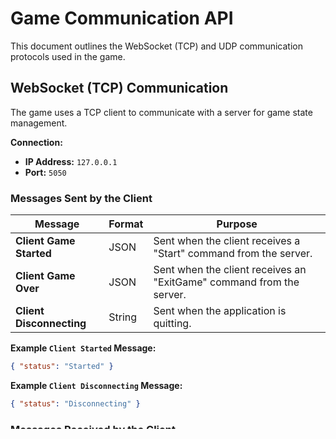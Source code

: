 # Game Communication API

This document outlines the WebSocket (TCP) and UDP communication protocols used in the game.

## WebSocket (TCP) Communication

The game uses a TCP client to communicate with a server for game state management.

**Connection:**

- **IP Address:** `127.0.0.1`
- **Port:** `5050`

### Messages Sent by the Client

| Message                  | Format | Purpose                                                              |
| ------------------------ | ------ | -------------------------------------------------------------------- |
| **Client Game Started**       | JSON   | Sent when the client receives a "Start" command from the server.     |
| **Client Game Over** | JSON   | Sent when the client receives an "ExitGame" command from the server. |
| **Client Disconnecting** | String | Sent when the application is quitting.                               |

**Example `Client Started` Message:**

```json
{ "status": "Started" }
```

**Example `Client Disconnecting` Message:**

```json
{ "status": "Disconnecting" }
```

### Messages Received by the Client

| Message      | Format | Purpose                                                                                                                 |
| ------------ | ------ | ----------------------------------------------------------------------------------------------------------------------- |
| **Start**    | String | Tells the client to start the game. The client will respond with a `Client Started` message.                            |
| **GameOver** | String | Tells the client that the game has ended.                                                                               |
| **ExitGame** | String | Tells the client to disconnect and quit the application. The client will respond with a `Client Disconnecting` message. |

## UDP Communication

The game uses a UDP listener to receive real-time game events.

**Connection:**

- **Port:** `5000`

### Messages Received by the Client

All UDP messages are expected to be in JSON format.

| Event Name | `data` Object | Purpose                                       |
| ---------- | ------------- | --------------------------------------------- |
| **Shoot**  | `ShootData`   | Instructs the client to register a shot.      |
| **START**  | `null`        | Instructs the client to start the game logic. |

#### `ShootData` Object

| Field    | Type    | Description                      |
| -------- | ------- | -------------------------------- |
| `x`      | integer | The x-coordinate of the shot.    |
| `y`      | integer | The y-coordinate of the shot.    |
| `player` | integer | The player ID who made the shot. |

**Example `Shoot` Message:**

```json
{ "eventName": "Shoot", "data": { "x": 10, "y": 500, "player": 1 } }
```

**Example `START` Message:**

```json
{ "eventName": "START", "data": null }
```
